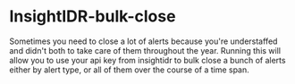 # InsightIDR-bulk-close
Sometimes you need to close a lot of alerts because you're understaffed and didn't both to take care of them throughout the year. Running this will allow you to use your api key from insightidr to bulk close a bunch of alerts either by alert type, or all of them over the course of a time span. 
